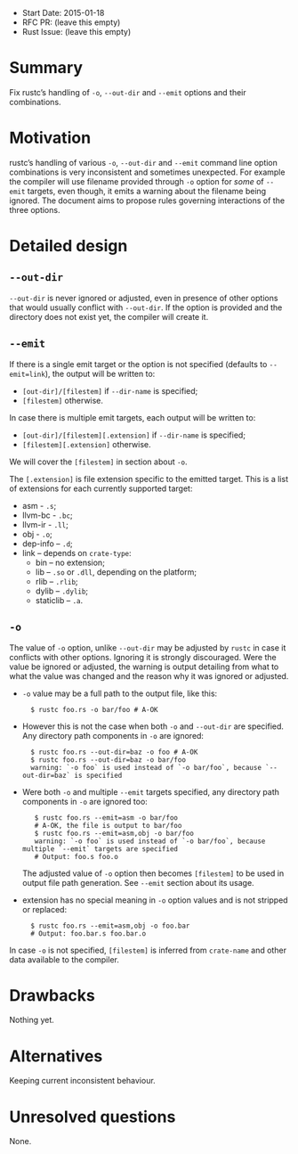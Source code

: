 - Start Date: 2015-01-18
- RFC PR: (leave this empty)
- Rust Issue: (leave this empty)

# Summary

Fix rustc’s handling of `-o`, `--out-dir` and `--emit` options and their combinations.

# Motivation

rustc’s handling of various `-o`, `--out-dir` and `--emit` command line option combinations is very
inconsistent and sometimes unexpected. For example the compiler will use filename provided through
`-o` option for *some* of `--emit` targets, even though, it emits a warning about the filename
being ignored. The document aims to propose rules governing interactions of the three options.

# Detailed design

## `--out-dir`

`--out-dir` is never ignored or adjusted, even in presence of other options that would usually
conflict with `--out-dir`. If the option is provided and the directory does not exist yet, the
compiler will create it.

## `--emit`

If there is a single emit target or the option is not specified (defaults to `--emit=link`), the
output will be written to:

* `[out-dir]/[filestem]` if `--dir-name` is specified;
* `[filestem]` otherwise.

In case there is multiple emit targets, each output will be written to:

* `[out-dir]/[filestem][.extension]` if `--dir-name` is specified;
* `[filestem][.extension]` otherwise.

We will cover the `[filestem]` in section about `-o`.

The `[.extension]` is file extension specific to the emitted target. This is a list of extensions
for each currently supported target:

* asm - `.s`;
* llvm-bc - `.bc`;
* llvm-ir - `.ll`;
* obj - `.o`;
* dep-info – `.d`;
* link – depends on `crate-type`:
  * bin – no extension;
  * lib – `.so` or `.dll`, depending on the platform;
  * rlib – `.rlib`;
  * dylib – `.dylib`;
  * staticlib – `.a`.

## `-o`

The value of `-o` option, unlike `--out-dir` may be adjusted by `rustc` in case it conflicts with
other options. Ignoring it is strongly discouraged. Were the value be ignored or adjusted, the
warning is output detailing from what to what the value was changed and the reason why it was
ignored or adjusted.

* `-o` value may be a full path to the output file, like this:

        $ rustc foo.rs -o bar/foo # A-OK

* However this is not the case when both `-o` and `--out-dir` are specified. Any directory path
  components in `-o` are ignored:

        $ rustc foo.rs --out-dir=baz -o foo # A-OK
        $ rustc foo.rs --out-dir=baz -o bar/foo
        warning: `-o foo` is used instead of `-o bar/foo`, because `--out-dir=baz` is specified

* Were both `-o` and multiple `--emit` targets specified, any directory path components in `-o` are
  ignored too:

         $ rustc foo.rs --emit=asm -o bar/foo
         # A-OK, the file is output to bar/foo
         $ rustc foo.rs --emit=asm,obj -o bar/foo
         warning: `-o foo` is used instead of `-o bar/foo`, because multiple `--emit` targets are specified
         # Output: foo.s foo.o

    The adjusted value of `-o` option then becomes `[filestem]` to be used in output file path
    generation. See `--emit` section about its usage.

* extension has no special meaning in `-o` option values and is not stripped or replaced:

        $ rustc foo.rs --emit=asm,obj -o foo.bar
        # Output: foo.bar.s foo.bar.o

In case `-o` is not specified, `[filestem]` is inferred from `crate-name` and other data available
to the compiler.

# Drawbacks

Nothing yet.

# Alternatives

Keeping current inconsistent behaviour.

# Unresolved questions

None.
